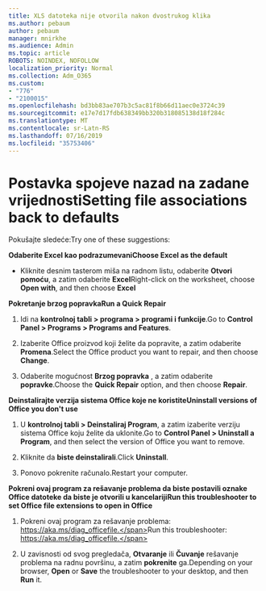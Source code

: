 ```yaml
---
title: XLS datoteka nije otvorila nakon dvostrukog klika
ms.author: pebaum
author: pebaum
manager: mnirkhe
ms.audience: Admin
ms.topic: article
ROBOTS: NOINDEX, NOFOLLOW
localization_priority: Normal
ms.collection: Adm_O365
ms.custom:
- "776"
- "2100015"
ms.openlocfilehash: bd3bb83ae707b3c5ac81f8b66d11aec0e3724c39
ms.sourcegitcommit: e17e7d17fdb638349bb320b318085138d18f284c
ms.translationtype: MT
ms.contentlocale: sr-Latn-RS
ms.lasthandoff: 07/16/2019
ms.locfileid: "35753406"
---
```

# <a name="setting-file-associations-back-to-defaults"></a><span data-ttu-id="8dddf-102">Postavka spojeve nazad na zadane vrijednosti</span><span class="sxs-lookup"><span data-stu-id="8dddf-102">Setting file associations back to defaults</span></span>

<span data-ttu-id="8dddf-103">Pokušajte sledeće:</span><span class="sxs-lookup"><span data-stu-id="8dddf-103">Try one of these suggestions:</span></span>

<span data-ttu-id="8dddf-104">**Odaberite Excel kao podrazumevani**</span><span class="sxs-lookup"><span data-stu-id="8dddf-104">**Choose Excel as the default**</span></span>

* <span data-ttu-id="8dddf-105">Kliknite desnim tasterom miša na radnom listu, odaberite **Otvori pomoću**, a zatim odaberite **Excel**</span><span class="sxs-lookup"><span data-stu-id="8dddf-105">Right-click on the worksheet, choose **Open with**, and then choose **Excel**</span></span>

<span data-ttu-id="8dddf-106">**Pokretanje brzog popravka**</span><span class="sxs-lookup"><span data-stu-id="8dddf-106">**Run a Quick Repair**</span></span>

1. <span data-ttu-id="8dddf-107">Idi na **kontrolnoj tabli > programa > programi i funkcije**.</span><span class="sxs-lookup"><span data-stu-id="8dddf-107">Go to **Control Panel > Programs > Programs and Features**.</span></span>

2. <span data-ttu-id="8dddf-108">Izaberite Office proizvod koji želite da popravite, a zatim odaberite **Promena**.</span><span class="sxs-lookup"><span data-stu-id="8dddf-108">Select the Office product you want to repair, and then choose **Change**.</span></span>

3. <span data-ttu-id="8dddf-109">Odaberite mogućnost **Brzog popravka** , a zatim odaberite **popravke**.</span><span class="sxs-lookup"><span data-stu-id="8dddf-109">Choose the **Quick Repair** option, and then choose **Repair**.</span></span>

<span data-ttu-id="8dddf-110">**Deinstalirajte verzija sistema Office koje ne koristite**</span><span class="sxs-lookup"><span data-stu-id="8dddf-110">**Uninstall versions of Office you don't use**</span></span>

1. <span data-ttu-id="8dddf-111">U **kontrolnoj tabli > Deinstaliraj Program**, a zatim izaberite verziju sistema Office koju želite da uklonite.</span><span class="sxs-lookup"><span data-stu-id="8dddf-111">Go to **Control Panel > Uninstall a Program**, and then select the version of Office you want to remove.</span></span>

2. <span data-ttu-id="8dddf-112">Kliknite da **biste deinstalirali**.</span><span class="sxs-lookup"><span data-stu-id="8dddf-112">Click **Uninstall**.</span></span>

3. <span data-ttu-id="8dddf-113">Ponovo pokrenite računalo.</span><span class="sxs-lookup"><span data-stu-id="8dddf-113">Restart your computer.</span></span>

<span data-ttu-id="8dddf-114">**Pokreni ovaj program za rešavanje problema da biste postavili oznake Office datoteke da biste je otvorili u kancelariji**</span><span class="sxs-lookup"><span data-stu-id="8dddf-114">**Run this troubleshooter to set Office file extensions to open in Office**</span></span>

1. <span data-ttu-id="8dddf-115">Pokreni ovaj program za rešavanje problema: https://aka.ms/diag_officefile.</span><span class="sxs-lookup"><span data-stu-id="8dddf-115">Run this troubleshooter: https://aka.ms/diag_officefile.</span></span>

2. <span data-ttu-id="8dddf-116">U zavisnosti od svog pregledača, **Otvaranje** ili **Čuvanje** rešavanje problema na radnu površinu, a zatim **pokrenite** ga.</span><span class="sxs-lookup"><span data-stu-id="8dddf-116">Depending on your browser, **Open** or **Save** the troubleshooter to your desktop, and then **Run** it.</span></span>
